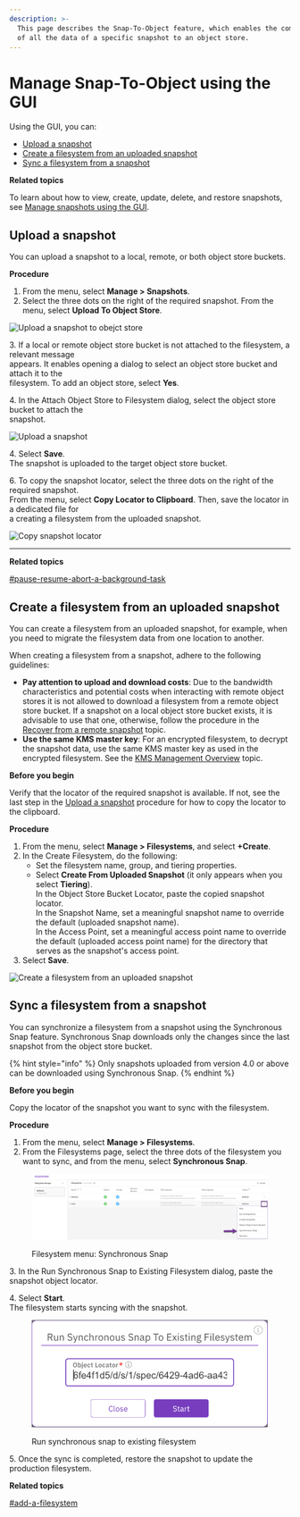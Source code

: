 ```yaml
---
description: >-
  This page describes the Snap-To-Object feature, which enables the committing
  of all the data of a specific snapshot to an object store.
---
```


# Manage Snap-To-Object using the GUI

Using the GUI, you can:

* [Upload a snapshot](snap-to-obj.md#upload-a-snapshot)
* [Create a filesystem from an uploaded snapshot](snap-to-obj.md#create-a-filesystem-from-an-uploaded-snapshot)
* [Sync a filesystem from a snapshot](snap-to-obj.md#sync-a-filesystem-from-a-snapshot)



**Related topics**

To learn about how to view, create, update, delete, and restore snapshots, see [Manage snapshots using the GUI](../snapshots/snapshots.md).

## Upload a snapshot

You can upload a snapshot to a local, remote, or both object store buckets.

**Procedure**

1. From the menu, select **Manage > Snapshots**.
2. Select the three dots on the right of the required snapshot. From the menu, select **Upload To Object Store**.

![Upload a snapshot to obejct store](../../.gitbook/assets/wmng\_upload\_snapshot\_menu.png)

3\. If a local or remote object store bucket is not attached to the filesystem, a relevant message\
&#x20;   appears. It enables opening a dialog to select an object store bucket and attach it to the\
&#x20;   filesystem. To add an object store, select **Yes**.

4\. In the Attach Object Store to Filesystem dialog, select the object store bucket to attach the\
&#x20;   snapshot.

![Upload a snapshot](../../.gitbook/assets/wmng\_upload\_snapshot.png)

4\. Select **Save**.\
&#x20;   The snapshot is uploaded to the target object store bucket.

6\. To copy the snapshot locator, select the three dots on the right of the required snapshot.\
&#x20;    From the menu, select **Copy Locator to Clipboard**. Then, save the locator in a dedicated file for\
&#x20;    a creating a filesystem from the uploaded snapshot.

![Copy snapshot locator](../../.gitbook/assets/wmng\_copy\_snapshot\_locator.gif)

****

**Related topics**

[#pause-resume-abort-a-background-task](../../usage/background-tasks.md#pause-resume-abort-a-background-task "mention")

## Create a filesystem from an uploaded snapshot

You can create a filesystem from an uploaded snapshot, for example, when you need to migrate the filesystem data from one location to another.

When creating a filesystem from a snapshot, adhere to the following guidelines:

* **Pay attention to upload and download costs**: Due to the bandwidth characteristics and potential costs when interacting with remote object stores it is not allowed to download a filesystem from a remote object store bucket. If a snapshot on a local object store bucket exists, it is advisable to use that one, otherwise, follow the procedure in the [Recover from a remote snapshot](snap-to-obj.md#recover-from-a-remote-snapshot) topic.
* **Use the same KMS master key**: For an encrypted filesystem, to decrypt the snapshot data, use the same KMS master key as used in the encrypted filesystem. See the [KMS Management Overview](../../usage/security/kms-management/#overview) topic.

**Before you begin**

Verify that the locator of the required snapshot is available. If not, see the last step in the [Upload a snapshot](snap-to-obj.md#upload-a-snapshot) procedure for how to copy the locator to the clipboard.&#x20;

**Procedure**

1. From the menu, select **Manage > Filesystems**, and select **+Create**.
2. In the Create Filesystem, do the following:
   * Set the filesystem name, group, and tiering properties.
   * Select **Create From Uploaded Snapshot** (it only appears when you select **Tiering**).\
     In the Object Store Bucket Locator, paste the copied snapshot locator.\
     In the Snapshot Name, set a meaningful snapshot name to override the default (uploaded snapshot name).\
     In the Access Point, set a meaningful access point name to override the default (uploaded access point name) for the directory that serves as the snapshot's access point.
3. Select **Save**.&#x20;

![Create a filesystem from an uploaded snapshot](../../.gitbook/assets/wmng\_Create\_fs\_from\_snapshot\_animated.gif)

## Sync a filesystem from a snapshot <a href="#sync-a-filesystem-from-a-snapshot" id="sync-a-filesystem-from-a-snapshot"></a>

You can synchronize a filesystem from a snapshot using the Synchronous Snap feature.  Synchronous Snap downloads only the changes since the last snapshot from the object store bucket.

{% hint style="info" %}
Only snapshots uploaded from version 4.0 or above can be downloaded using Synchronous Snap.
{% endhint %}

**Before you begin**

Copy the locator of the snapshot you want to sync with the filesystem.

**Procedure**

1. From the menu, select **Manage > Filesystems**.
2. From the Filesystems page, select the three dots of the filesystem you want to sync, and from the menu, select **Synchronous Snap**.

<figure><img src="../../.gitbook/assets/wmng_run_synchronous_snap_menu.png" alt=""><figcaption><p>Filesystem menu: Synchronous Snap</p></figcaption></figure>

3\. In the Run Synchronous Snap to Existing Filesystem dialog, paste the snapshot object locator.

4\. Select **Start**.\
&#x20;   The filesystem starts syncing with the snapshot.

<figure><img src="../../.gitbook/assets/wmng_run_synchronous_snap.png" alt=""><figcaption><p>Run synchronous snap to existing filesystem</p></figcaption></figure>

5\. Once the sync is completed, restore the snapshot to update the production filesystem.

**Related topics**

[#add-a-filesystem](../managing-filesystems/managing-filesystems.md#add-a-filesystem "mention")
